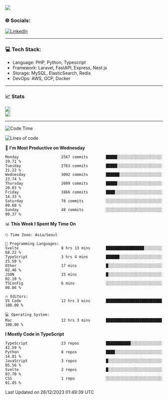 <!--[![](https://visitcount.itsvg.in/api?id=jin-wk&icon=7&color=12)](https://visitcount.itsvg.in)-->
<!--[![Hits](https://hits.seeyoufarm.com/api/count/incr/badge.svg?url=https%3A%2F%2Fgithub.com%2Fjin-wk&count_bg=%235F625C&title_bg=%23555555&icon=github.svg&icon_color=%23E7E7E7&title=Hits&edge_flat=false)](https://hits.seeyoufarm.com)-->
![](https://komarev.com/ghpvc/?username=jin-wk&color=lightgrey&style=for-the-badge)

### 🌐 Socials:
[![LinkedIn](https://img.shields.io/badge/LinkedIn-%230077B5.svg?logo=linkedin&logoColor=white)](https://linkedin.com/in/jinwook-lee-242625241) 

---

### 💻 Tech Stack:
  - Language: PHP, Python, Typescript
  - Framework: Laravel, FastAPI, Express, Nest.js
  - Storage: MySQL, ElasticSearch, Redis
  - DevOps: AWS, GCP, Docker

---

### 📈 Stats
![](https://github-readme-stats.vercel.app/api?username=jin-wk&theme=dark&hide_border=true&include_all_commits=true&count_private=true)<br/>
![](https://github-readme-streak-stats.herokuapp.com/?user=jin-wk&theme=dark&hide_border=true)<br/>

---

<!--START_SECTION:waka-->
![Code Time](http://img.shields.io/badge/Code%20Time-1%2C060%20hrs%2023%20mins-blue)

![Lines of code](https://img.shields.io/badge/From%20Hello%20World%20I%27ve%20Written-2.6%20million%20lines%20of%20code-blue)

📅 **I'm Most Productive on Wednesday** 

```text
Monday                   2567 commits        █████░░░░░░░░░░░░░░░░░░░░   19.71 % 
Tuesday                  2763 commits        █████░░░░░░░░░░░░░░░░░░░░   21.22 % 
Wednesday                3092 commits        ██████░░░░░░░░░░░░░░░░░░░   23.74 % 
Thursday                 2609 commits        █████░░░░░░░░░░░░░░░░░░░░   20.03 % 
Friday                   1866 commits        ████░░░░░░░░░░░░░░░░░░░░░   14.33 % 
Saturday                 78 commits          ░░░░░░░░░░░░░░░░░░░░░░░░░   00.60 % 
Sunday                   48 commits          ░░░░░░░░░░░░░░░░░░░░░░░░░   00.37 % 
```


📊 **This Week I Spent My Time On** 

```text
🕑︎ Time Zone: Asia/Seoul

💬 Programming Languages: 
Svelte                   8 hrs 13 mins       █████████████████░░░░░░░░   68.22 % 
TypeScript               3 hrs 4 mins        ██████░░░░░░░░░░░░░░░░░░░   25.50 % 
Other                    17 mins             █░░░░░░░░░░░░░░░░░░░░░░░░   02.46 % 
JSON                     15 mins             █░░░░░░░░░░░░░░░░░░░░░░░░   02.10 % 
TSConfig                 6 mins              ░░░░░░░░░░░░░░░░░░░░░░░░░   00.86 % 

🔥 Editors: 
VS Code                  12 hrs 3 mins       █████████████████████████   100.00 % 

💻 Operating System: 
Mac                      12 hrs 3 mins       █████████████████████████   100.00 % 
```

**I Mostly Code in TypeScript** 

```text
TypeScript               23 repos            ███████████░░░░░░░░░░░░░░   42.59 % 
Python                   8 repos             ████░░░░░░░░░░░░░░░░░░░░░   14.81 % 
JavaScript               3 repos             █░░░░░░░░░░░░░░░░░░░░░░░░   05.56 % 
Svelte                   2 repos             █░░░░░░░░░░░░░░░░░░░░░░░░   03.70 % 
CSS                      1 repo              ░░░░░░░░░░░░░░░░░░░░░░░░░   01.85 % 
```




 Last Updated on 26/12/2023 01:49:39 UTC
<!--END_SECTION:waka-->
